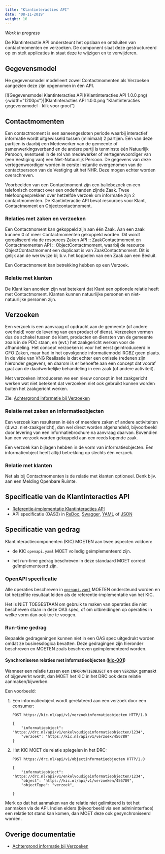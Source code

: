 ```yaml
---
title: "Klantinteracties API"
date: '08-11-2019'
weight: 10
---
```


*Work in progress*

De Klantinteractie API ondersteunt het opslaan en ontsluiten van contactmomenten en verzoeken. De component slaat deze gestructureerd op en stelt applicaties in staat deze te wijzigen en te verwijderen.


## Gegevensmodel

He gegevensmodel modelleert zowel Contactmomenten als Verzoeken aangezien deze zijn opgenomen in één API.

[![Gegevensmodel Klantinteracties API](Klantinteracties API 1.0.0.png){:width="1200px"}](Klantinteracties API 1.0.0.png "Klantinteracties gegevensmodel - klik voor groot")

## Contactmomenten

Een contactmoment is een aaneengesloten periode waarbij interactief informatie wordt uitgewisseld tussen (minimaal) 2 partijen. Eén van deze partijen is daarbij een Medewerker van de gemeente of samenwerkingsverband en de andere partij is tenminste één Natuurlijk Persoon, eventueel in de rol van medewerker of vertegenwoordiger van (een Vestiging van) een Niet-Natuurlijk Persoon.  De gegevens van deze vertegenwoordiger worden in eerste instantie overgenomen  van de contactpersoon van de Vestiging uit het NHR. Deze mogen echter worden overschreven.

Voorbeelden van een Contactmoment zijn een baliebezoek en een telefonisch contact over een onderhanden zijnde Zaak. Twee telefoongesprekken over hetzelfde verzoek om informatie zijn 2 contactmomenten.
De Klantinteractie API bevat resources voor Klant, Contactmoment en Objectcontactmoment.

### Relaties met zaken en verzoeken

Een Contactmoment kan gekoppeld zijn aan één Zaak. Aan een zaak kunnen 0 of meer Contactmomenten gekoppeld worden. Dit wordt gerealiseerd via de resources Zaken API :: ZaakContactmoment en Contactmomenten API :: ObjectContactmoment, waarbij de resource ObjectContactmoment een duplicaat is van ZaakContactmoment. Dit is gelijk aan de werkwijze bij b.v. het koppelen van een Zaak aan een Besluit.

Een Contactmoment kan betrekking hebben op een Verzoek.

### Relatie met klanten

De Klant kan anoniem zijn wat betekent dat Klant een optionele relatie heeft met Contactmoment. Klanten kunnen natuurlijke personen en niet-natuurlijke personen zijn.


## Verzoeken

Een verzoek is een aanvraag of opdracht aan de gemeente (of andere overheid) voor de levering van een product of dienst. Verzoeken vormen dus de schakel tussen de klant, producten en diensten van de gemeente zoals in de PDC staan, en (evt.) het zaakgericht werken voor de afhandeling. Het concept verzoeken is voor het eerst geintroduceerd in GFO Zaken, maar had in het opvolgende informatiemodel RGBZ geen plaats. In de visie van VNG Realisatie is dat echter een omissie (redenen zijn hieronder gegeven), en daarom is er behoefte aan een concept dat vooraf gaat aan de daadwerkelijke behandeling in een zaak (of andere activiteit).

Met verzoeken introduceren we een nieuw concept in het zaakgericht werken wat niet betekent dat verzoeken niet ook gebruikt kunnen worden buiten het zaakgericht werken.

Zie: [Achtergrond informatie bij Verzoeken](/themas/achtergronddocumentatie/verzoeken)
 
### Relatie met zaken en informatieobjecten

Een verzoek kan resulteren in één of meerdere zaken of andere activiteiten (d.w.z. niet-zaakgericht), dan wel direct worden afgehandeld, bijvoorbeeld door levering van een informatiebrochure na aanvraag daarvan. Bovendien kan een verzoek worden gekoppeld aan een reeds lopende zaak.
 
Een verzoek kan bijlagen hebben in de vorm van informatieobjecten. Een informatieobject heeft altijd betrekking op slechts één verzoek. 
 
### Relatie met klanten

Net als bij Contactmomenten is de relatie met klanten optioneel. Denk bijv. aan een Melding Openbare Ruimte.


## Specificatie van de Klantinteracties API

* [Referentie-implementatie Klantinteracties API](https://klantinteracties-api.vng.cloud)
* API specificatie (OAS3) in
  [ReDoc](https://klantinteracties-api.vng.cloud/api/v1/schema/),
  [Swagger](https://petstore.swagger.io/?url=https://klantinteracties-api.vng.cloud/api/v1/schema/openapi.yaml),
  [YAML](https://klantinteracties-api.vng.cloud/api/v1/schema/openapi.yaml) of
  [JSON](https://klantinteracties-api.vng.cloud/api/v1/schema/openapi.json)


## Specificatie van gedrag

Klantinteractiecomponenten (KIC) MOETEN aan twee aspecten voldoen:

* de KIC `openapi.yaml` MOET volledig geïmplementeerd zijn.

* het run-time gedrag beschreven in deze standaard MOET correct geïmplementeerd
  zijn.

### OpenAPI specificatie

Alle operaties beschreven in [`openapi.yaml`](../../../api-specificatie/kic/1.0.x/openapi.yaml)
MOETEN ondersteund worden en tot hetzelfde resultaat leiden als de
referentie-implementatie van het KIC.

Het is NIET TOEGESTAAN om gebruik te maken van operaties die niet beschreven
staan in deze OAS spec, of om uitbreidingen op operaties in welke vorm dan ook
toe te voegen.

### Run-time gedrag

Bepaalde gedrageningen kunnen niet in een OAS spec uitgedrukt worden omdat ze
businesslogica bevatten. Deze gedragingen zijn hieronder beschreven en MOETEN
zoals beschreven geïmplementeerd worden.

#### **<a name="kic-001">Synchroniseren relaties met informatieobjecten ([kic-001](#kic-001))</a>**

Wanneer een relatie tussen een `INFORMATIEOBJECT` en een `VERZOEK` gemaakt
of bijgewerkt wordt, dan MOET het KIC in het DRC ook deze relatie
aanmaken/bijwerken.

Een voorbeeld:

1. Een informatieobject wordt gerelateerd aan een verzoek door een consumer:

    ```http
    POST https://kic.nl/api/v1/verzoekinformatieobjecten HTTP/1.0

    {
        "informatieobject": "https://drc.nl/api/v1/enkelvoudigeinformatieobjecten/1234",
        "verzoek": "https://kic.nl/api/v1/verzoek/456789"
    }
    ```

2. Het KIC MOET de relatie spiegelen in het DRC:

    ```http
    POST https://drc.nl/api/v1/objectinformatieobjecten HTTP/1.0

    {
        "informatieobject": "https://drc.nl/api/v1/enkelvoudigeinformatieobjecten/1234",
        "object": "https://kic.nl/api/v1/verzoeken/456789",
        "objectType": "verzoek",

    }
    ```

Merk op dat het aanmaken van de relatie niet gelimiteerd is tot het aanmaken
via de API. Indien elders (bijvoorbeeld via een admininterface) een relatie tot
stand kan komen, dan MOET deze ook gesynchroniseerd worden.

## Overige documentatie

* [Achtergrond informatie bij Verzoeken](/themas/achtergronddocumentatie/verzoeken)
